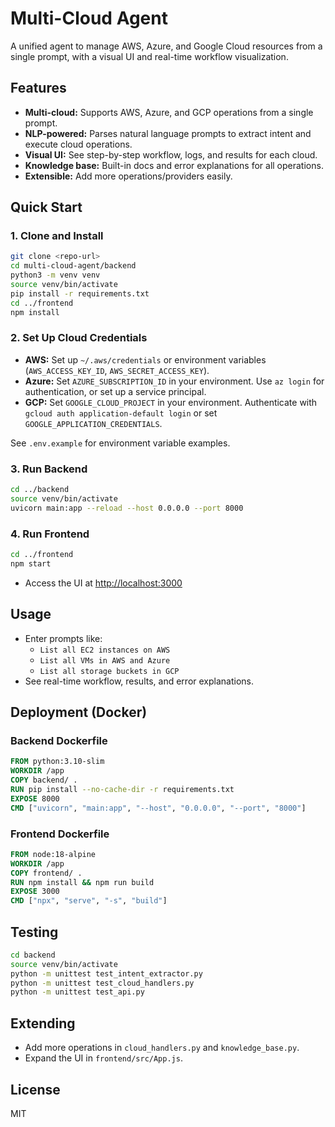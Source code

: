 # Multi-Cloud Agent

A unified agent to manage AWS, Azure, and Google Cloud resources from a single prompt, with a visual UI and real-time workflow visualization.

## Features
- **Multi-cloud:** Supports AWS, Azure, and GCP operations from a single prompt.
- **NLP-powered:** Parses natural language prompts to extract intent and execute cloud operations.
- **Visual UI:** See step-by-step workflow, logs, and results for each cloud.
- **Knowledge base:** Built-in docs and error explanations for all operations.
- **Extensible:** Add more operations/providers easily.

## Quick Start

### 1. Clone and Install
```bash
git clone <repo-url>
cd multi-cloud-agent/backend
python3 -m venv venv
source venv/bin/activate
pip install -r requirements.txt
cd ../frontend
npm install
```

### 2. Set Up Cloud Credentials
- **AWS:** Set up `~/.aws/credentials` or environment variables (`AWS_ACCESS_KEY_ID`, `AWS_SECRET_ACCESS_KEY`).
- **Azure:** Set `AZURE_SUBSCRIPTION_ID` in your environment. Use `az login` for authentication, or set up a service principal.
- **GCP:** Set `GOOGLE_CLOUD_PROJECT` in your environment. Authenticate with `gcloud auth application-default login` or set `GOOGLE_APPLICATION_CREDENTIALS`.

See `.env.example` for environment variable examples.

### 3. Run Backend
```bash
cd ../backend
source venv/bin/activate
uvicorn main:app --reload --host 0.0.0.0 --port 8000
```

### 4. Run Frontend
```bash
cd ../frontend
npm start
```

- Access the UI at [http://localhost:3000](http://localhost:3000)

## Usage
- Enter prompts like:
  - `List all EC2 instances on AWS`
  - `List all VMs in AWS and Azure`
  - `List all storage buckets in GCP`
- See real-time workflow, results, and error explanations.

## Deployment (Docker)

### Backend Dockerfile
```dockerfile
FROM python:3.10-slim
WORKDIR /app
COPY backend/ .
RUN pip install --no-cache-dir -r requirements.txt
EXPOSE 8000
CMD ["uvicorn", "main:app", "--host", "0.0.0.0", "--port", "8000"]
```

### Frontend Dockerfile
```dockerfile
FROM node:18-alpine
WORKDIR /app
COPY frontend/ .
RUN npm install && npm run build
EXPOSE 3000
CMD ["npx", "serve", "-s", "build"]
```

## Testing
```bash
cd backend
source venv/bin/activate
python -m unittest test_intent_extractor.py
python -m unittest test_cloud_handlers.py
python -m unittest test_api.py
```

## Extending
- Add more operations in `cloud_handlers.py` and `knowledge_base.py`.
- Expand the UI in `frontend/src/App.js`.

## License
MIT
